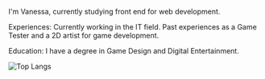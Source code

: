 I'm Vanessa, currently studying front end for web development.


Experiences:
Currently working in the IT field.
Past experiences as a Game Tester and a 2D artist for game development.

Education:
I have a degree in Game Design and Digital Entertainment.

 ![Top Langs](https://github-readme-stats.vercel.app/api/top-langs/?username=mVFchristoff&hide=javascript,c#,css,scss,html&theme=tokyonight)

